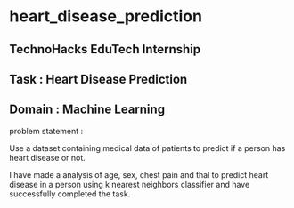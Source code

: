 # heart_disease_prediction
## TechnoHacks EduTech Internship
## Task : Heart Disease Prediction
## Domain : Machine Learning
problem statement :

Use a dataset containing medical data of patients  to predict if a person has heart disease or not.

I  have made a analysis of age, sex, chest pain and thal to predict heart disease in a person using k nearest neighbors classifier and have successfully completed the task.

